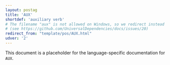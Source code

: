 ```yaml
---
layout: postag
title: 'AUX'
shortdef: 'auxiliary verb'
# The filename "aux" is not allowed on Windows, so we redirect instead
# (see https://github.com/UniversalDependencies/docs/issues/20)
redirect_from: "template/pos/AUX.html"
udver: '2'
---
```


This document is a placeholder for the language-specific documentation
for `AUX`.
